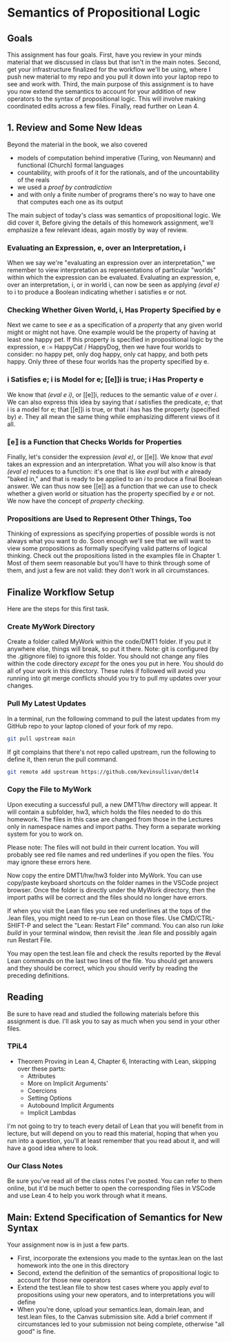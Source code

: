 # Semantics of Propositional Logic

## Goals

This assignment has four goals. First, have you review in
your minds material that we discussed in class but that isn't
in the main notes. Second, get your infrastructure finalized
for the workflow we'll be using, where I push new material
to my repo and you pull it down into your laptop repo to see
and work with. Third, the main purpose of this assignment
is to have you now extend the semantics to account for your
addition of new operators to the syntax of propositional logic.
This will involve making coordinated edits across a few files.
Finally, read further on Lean 4.

## 1. Review and Some New Ideas

Beyond the material in the book, we also covered

- models of computation behind imperative (Turing, von Neumann) and functional (Church) formal languages
- countability, with proofs of it for the rationals, and of the uncountability of the reals
- we used a *proof by contradiction*
- and with only a finite number of programs there's no way to have one that computes each one as its output

The main subject of today's class was semantics of propositional
logic. We did cover it, Before giving the details of this homework
assignment, we'll emphasize a few relevant ideas, again mostly by
way of review.

### Evaluating an Expression, e, over an Interpretation, i

When we say we're "evaluating an expression over an interpretation,"
we remember to view interpretation as representations of particular
"worlds" within which the expression can be evaluated. Evaluating an
expression, e, over an interpretation, i, or in world i, can now be
seen as applying *(eval e)* to i to produce a Boolean indicating
whether i satisfies e or not.

### Checking Whether Given World, i, Has Property Specified by e

Next we came to see *e* as a specification of a *property* that any
given world might or might not have. One example would be the property
of having at least one happy pet. If this property is specified in
propositional logic by the expression,  e := HappyCat \/ HappyDog,
then we have four worlds to consider: no happy pet, only dog happy,
only cat happy, and both pets happy. Only three of these four worlds
has the property specified by e.

### i Satisfies e; i is Model for e; [[e]]i is true; i Has Property e

We know that *(eval e i)*, or [[e]]i, reduces to the semantic value
of *e* over *i*. We can also express this idea by saying that *i*
satisfies the predicate, *e*; that i is a model for e; that [[e]]i
is true, or that *i* has has the property (specified by) *e*. They
all mean the same thing while emphasizing different views of it all.

### ⟦e⟧ is a Function that Checks Worlds for Properties

Finally, let's consider the expression *(eval e)*, or [[e]]. We
know that *eval* takes an expression and an interpretation. What
you will also know is that *(eval e)* reduces to a function: it's one
that is like *eval* but with *e* already "baked in," and that is
ready to be applied to an *i* to produce a final Boolean answer.
We can thus now see [[e]] as a function that we can use to check
whether a given world or situation has the property specified by
*e* or not. We now have the concept of *property checking.*

### Propositions are Used to Represent Other Things, Too

Thinking of expressions as specifying properties of possible words
is not always what you want to do. Soon enough we'll see that we
will want to view some propositions as formally specifying valid
patterns of logical thinking. Check out the propositions listed in
the examples file in Chapter 1. Most of them seem reasonable but
you'll have to think through some of them, and just a few are not
valid: they don't work in all circumstances.

## Finalize Workflow Setup

Here are the steps for this first task.

### Create MyWork Directory

Create a folder called MyWork within the code/DMT1 folder. If you
put it anywhere else, things will break, so put it there. Note: git
is configured (by the .gitignore file) to ignore this folder. You
should not change any files within the code directory *except* for
the ones you put in here. You should do all of your work in this
directory. These rules if followed will avoid you running into git
merge conflicts should you try to pull my updates over your changes.

### Pull My Latest Updates

In a terminal, run the following command to pull the latest updates
from my GitHub repo to your laptop cloned of your fork of my repo.

```sh
git pull upstream main
```

If git complains that there's not repo called upstream, run the
following to define it, then rerun the pull command.

```sh
git remote add upstream https://github.com/kevinsullivan/dmtl4
```

### Copy the File to MyWork

Upon executing a successful pull, a new DMT1/hw directory will
appear. It will contain a subfolder, hw3, which holds  the files
needed to do this homework. The files in this case are changed
from those in the Lectures only in namespace names and import
paths. They form a separate working system for you to work on.

Please note: The files will not build in their current location.
You will probably see red file names and red underlines if you
open the files. You may ignore these errors here.

Now copy the entire DMT1/hw/hw3 folder into MyWork. You can use
copy/paste keyboard shortcuts on the folder names in the VSCode
project browser. Once the folder is directly under the MyWork
directory, then the import paths will be correct and the files
should no longer have errors.

If when you visit the Lean files you see red underlines at the
tops of the .lean files, you might need to re-run Lean on those
files. Use CMD/CTRL-SHIFT-P and select the "Lean: Restart File"
command. You can also run *lake build* in your terminal window,
then revisit the .lean file and possibly again run Restart File.

You may open the test.lean file and check the results reported
by the #eval Lean commands on the last two lines of the file.
You should get answers and they should be correct, which you
should verify by reading the preceding definitions.

## Reading

Be sure to have read and studied the following materials before
this assignment is due. I'll ask you to say as much when you send
in your other files.

### TPiL4

- Theorem Proving in Lean 4, Chapter 6, Interacting with Lean, skipping over these parts:
  - Attributes
  - More on Implicit Arguments'
  - Coercions
  - Setting Options
  - Autobound Implicit Arguments
  - Implicit Lambdas

I'm not going to try to teach every detail of Lean that you will benefit from
in lecture, but will depend on you to read this material, hoping that when you
run into a question, you'll at least remember that you read about it, and will have a
good idea where to look.

### Our Class Notes

Be sure you've read all of the class notes I've posted. You can refer to them
online, but it'd be much better to open the corresponding files in VSCode and
use Lean 4 to help you work through what it means.

## Main: Extend Specification of Semantics for New Syntax

Your assignment now is in just a few parts.

- First, incorporate the extensions you made to the syntax.lean on the last homework into the one in this directory
- Second, extend the definition of the semantics of propositional logic to account for those new operators
- Extend the test.lean file to show test cases where you apply *eval* to propositions using your new operators, and to interpretations you will define
- When you're done, upload your semantics.lean, domain.lean, and test.lean files, to the Canvas submission site. Add a brief comment if circumstances led to your submission not being complete, otherwise "all good" is fine.
